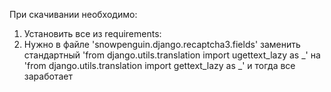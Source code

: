 При скачивании необходимо:
1. Установить все из requirements:
2. Нужно в файле 'snowpenguin.django.recaptcha3.fields' заменить стандартный 'from django.utils.translation import ugettext_lazy as _' на 
'from django.utils.translation import gettext_lazy as _' и тогда все заработает
